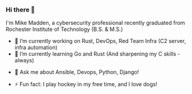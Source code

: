 ### Hi there 👋
I'm Mike Madden, a cybersecurity professional recently graduated from Rochester Institute of Technology (B.S. & M.S.)


<!--
**mikemaddem/mikemaddem** is a ✨ _special_ ✨ repository because its `README.md` (this file) appears on your GitHub profile.
--->
- 🔭 I’m currently working on Rust, DevOps, Red Team Infra (C2 server, infra automation)
- 🌱 I’m currently learning Go and Rust (And sharpening my C skills - always)
<!--- 👯 I’m looking to collaborate on ...
- 🤔 I’m looking for help with ...--->
- 💬 Ask me about Ansible, Devops, Python, Django!
<!--- 📫 How to reach me: via LinkedIn
- 😄 Pronouns: ...-->
- ⚡ Fun fact: I play hockey in my free time, and I love dogs!

